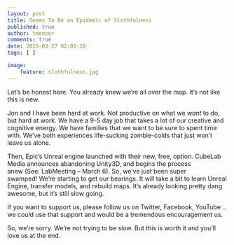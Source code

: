 ```yaml
---
layout: post
title: Seems To Be an Epidemic of Slothfulness
published: true
author: tmencer
comments: true
date: 2015-03-27 02:03:18
tags: [ ]

image:
    feature: slothfulness.jpg
---
```

Let&#8217;s be honest here. You already knew we&#8217;re all over the map. It&#8217;s not like this is new.

Jon and I have been hard at work. Not productive on what we _want_ to do, but hard at work. We have a 9-5 day job that takes a lot of our creative and cognitive energy. We have families that we want to be sure to spent time with. We&#8217;ve both experiences life-sucking zombie-colds that just won&#8217;t leave us alone.

Then, Epic&#8217;s Unreal engine launched with their new, free, option. CubeLab Media announces abandoning Unity3D, and begins the process anew (See: LabMeeting &#8211; March 6). So, we&#8217;ve just been super swamped! We&#8217;re starting to get our bearings. It will take a bit to learn Unreal Engine, transfer models, and rebuild maps. It&#8217;s already looking pretty dang awesome, but it&#8217;s still slow going.

If you want to support us, please follow us on Twitter, Facebook, YouTube .. we could use that support and would be a tremendous encouragement us.

So, we&#8217;re sorry. We&#8217;re not trying to be slow. But this is worth it and you&#8217;ll love us at the end.
